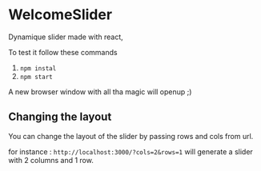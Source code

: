 # WelcomeSlider

Dynamique slider made with react, 

To test it follow these commands

1. `npm instal`
2. `npm start`

A new browser window with all tha magic will openup ;)

## Changing the layout

You can change the layout of the slider by passing rows and cols from url.

for instance : `http://localhost:3000/?cols=2&rows=1` will generate a slider with 2 columns and 1 row.

